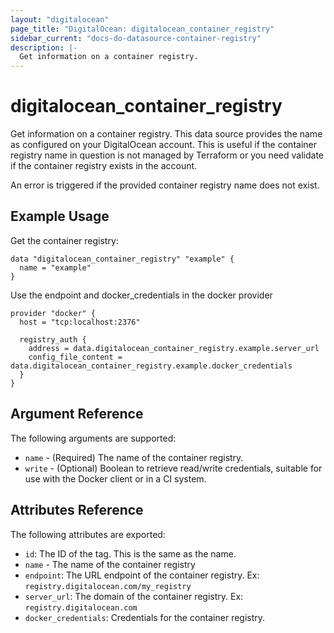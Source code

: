 ```yaml
---
layout: "digitalocean"
page_title: "DigitalOcean: digitalocean_container_registry"
sidebar_current: "docs-do-datasource-container-registry"
description: |-
  Get information on a container registry.
---
```


# digitalocean_container_registry

Get information on a container registry. This data source provides the name as 
configured on your DigitalOcean account. This is useful if the container 
registry name in question is not managed by Terraform or you need validate if 
the container registry exists in the account.

An error is triggered if the provided container registry name does not exist.

## Example Usage

Get the container registry:

```hcl
data "digitalocean_container_registry" "example" {
  name = "example"
}
```

Use the endpoint and docker_credentials in the docker provider

```
provider "docker" {
  host = "tcp:localhost:2376"

  registry_auth {
    address = data.digitalocean_container_registry.example.server_url
    config_file_content = data.digitalocean_container_registry.example.docker_credentials
  }
}
```

## Argument Reference

The following arguments are supported:

* `name` - (Required) The name of the container registry.
* `write` - (Optional) Boolean  to retrieve read/write credentials, suitable for use with the Docker client or in a CI system.

## Attributes Reference

The following attributes are exported:

* `id`: The ID of the tag. This is the same as the name.
* `name` - The name of the container registry
* `endpoint`: The URL endpoint of the container registry. Ex: `registry.digitalocean.com/my_registry`
* `server_url`: The domain of the container registry. Ex: `registry.digitalocean.com`
* `docker_credentials`: Credentials for the container registry.
